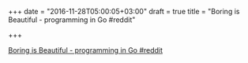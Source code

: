 +++
date = "2016-11-28T05:00:05+03:00"
draft = true
title = "Boring is Beautiful - programming in Go  #reddit"

+++

<p><a href="https://t.co/ThbXtryjAZ">Boring is Beautiful - programming in Go  #reddit</a></p>

